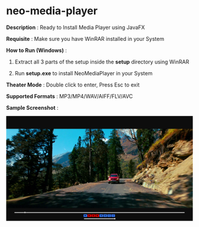 # neo-media-player

**Description** : Ready to Install Media Player using JavaFX

**Requisite** : Make sure you have WinRAR installed in your System

**How to Run (Windows)** :

1. Extract all 3 parts of the setup inside the **setup** directory using WinRAR

2. Run **setup.exe** to install NeoMediaPlayer in your System

**Theater Mode** : Double click to enter, Press Esc to exit

**Supported Formats** : MP3/MP4/WAV/AIFF/FLV/AVC

**Sample Screenshot** :

![](screenshot.png)



